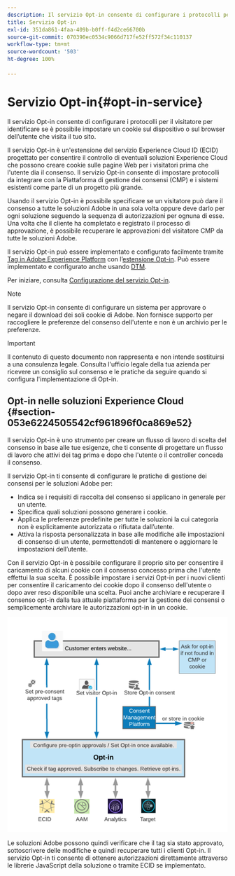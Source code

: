 ```yaml
---
description: Il servizio Opt-in consente di configurare i protocolli per il visitatore per identificare se è possibile impostare un cookie sul dispositivo o sul browser dell'utente che visita il tuo sito.
title: Servizio Opt-in
exl-id: 351da861-4faa-409b-b0ff-f4d2ce66700b
source-git-commit: 070390ec0534c9066d717fe52ff572f34c110137
workflow-type: tm+mt
source-wordcount: '503'
ht-degree: 100%

---
```


# Servizio Opt-in{#opt-in-service}

Il servizio Opt-in consente di configurare i protocolli per il visitatore per identificare se è possibile impostare un cookie sul dispositivo o sul browser dell’utente che visita il tuo sito.

Il servizio Opt-in è un&#39;estensione del servizio Experience Cloud ID (ECID) progettato per consentire il controllo di eventuali soluzioni Experience Cloud che possono creare cookie sulle pagine Web per i visitatori prima che l&#39;utente dia il consenso. Il servizio Opt-in consente di impostare protocolli da integrare con la Piattaforma di gestione dei consensi (CMP) e i sistemi esistenti come parte di un progetto più grande.

Usando il servizio Opt-in è possibile specificare se un visitatore può dare il consenso a tutte le soluzioni Adobe in una sola volta oppure deve darlo per ogni soluzione seguendo la sequenza di autorizzazioni per ognuna di esse. Una volta che il cliente ha completato e registrato il processo di approvazione, è possibile recuperare le approvazioni del visitatore CMP da tutte le soluzioni Adobe.

Il servizio Opt-in può essere implementato e configurato facilmente tramite [Tag in Adobe Experience Platform](https://experienceleague.adobe.com/docs/experience-platform/tags/home.html?lang=it) con l’[estensione Opt-in](../../implementation-guides/opt-in-service/launch.md). Può essere implementato e configurato anche usando [DTM](../../implementation-guides/opt-in-service/optin-dtm.md).

Per iniziare, consulta [Configurazione del servizio Opt-in](../../implementation-guides/opt-in-service/getting-started.md).

>[!NOTE]
>
>Il servizio Opt-in consente di configurare un sistema per approvare o negare il download dei soli cookie di Adobe. Non fornisce supporto per raccogliere le preferenze del consenso dell&#39;utente e non è un archivio per le preferenze.

>[!IMPORTANT]
>
>Il contenuto di questo documento non rappresenta e non intende sostituirsi a una consulenza legale. Consulta l&#39;ufficio legale della tua azienda per ricevere un consiglio sul consenso e le pratiche da seguire quando si configura l&#39;implementazione di Opt-in.

## Opt-in nelle soluzioni Experience Cloud {#section-053e6224505542cf961896f0ca869e52}

Il servizio Opt-in è uno strumento per creare un flusso di lavoro di scelta del consenso in base alle tue esigenze, che ti consente di progettare un flusso di lavoro che attivi dei tag prima e dopo che l&#39;utente o il controller conceda il consenso.

Il servizio Opt-in ti consente di configurare le pratiche di gestione dei consensi per le soluzioni Adobe per:

* Indica se i requisiti di raccolta del consenso si applicano in generale per un utente.
* Specifica quali soluzioni possono generare i cookie.
* Applica le preferenze predefinite per tutte le soluzioni la cui categoria non è esplicitamente autorizzata o rifiutata dall’utente.
* Attiva la risposta personalizzata in base alle modifiche alle impostazioni di consenso di un utente, permettendoti di mantenere o aggiornare le impostazioni dell’utente.

Con il servizio Opt-in è possibile configurare il proprio sito per consentire il caricamento di alcuni cookie con il consenso concesso prima che l&#39;utente effettui la sua scelta. È possibile impostare i servizi Opt-in per i nuovi clienti per consentire il caricamento dei cookie dopo il consenso dell&#39;utente o dopo aver reso disponibile una scelta. Puoi anche archiviare e recuperare il consenso opt-in dalla tua attuale piattaforma per la gestione dei consensi o semplicemente archiviare le autorizzazioni opt-in in un cookie.

![](assets/Opt-in-approval.png)

Le soluzioni Adobe possono quindi verificare che il tag sia stato approvato, sottoscrivere delle modifiche e quindi recuperare tutti i clienti Opt-in. Il servizio Opt-in ti consente di ottenere autorizzazioni direttamente attraverso le librerie JavaScript della soluzione o tramite ECID se implementato.
